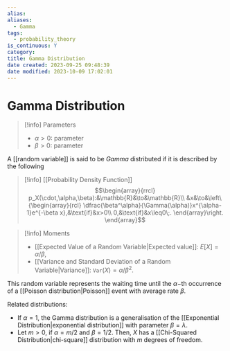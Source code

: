 ```yaml
---
alias: 
aliases:
  - Gamma
tags:
  - probability_theory
is_continuous: Y
category: 
title: Gamma Distribution
date created: 2023-09-25 09:48:39
date modified: 2023-10-09 17:02:01
---
```


# Gamma Distribution

> [!info] Parameters
> - $\alpha>0$: parameter
> - $\beta>0$: parameter

A [[random variable]] is said to be _Gamma_ distributed if it is described by the following

> [!info] [[Probability Density Function]]
> $$\begin{array}{rrcl}
> p_X(\cdot,\alpha,\beta):&\mathbb{R}&\to&\mathbb{R}\\
> &x&\to&\left\{\begin{array}{rcl}
> 			\dfrac{\beta^\alpha}{\Gamma(\alpha)}x^{\alpha-1}e^{-\beta x},&\text{if}&x>0\\
> 			0,&\text{if}&x\leq0\;.
> 		\end{array}\right.
> \end{array}$$

> [!info] Moments
> - [[Expected Value of a Random Variable|Expected value]]: $E[X]=\alpha/\beta$,
> - [[Variance and Standard Deviation of a Random Variable|Variance]]: $\texttt{Var}(X)=\alpha/\beta^2$.

This random variable represents the waiting time until the $\alpha-$th occurrence of a [[Poisson distribution|Poisson]] event with average rate $\beta$.

Related distributions:
- If $\alpha=1$, the Gamma distribution is a generalisation of the [[Exponential Distribution|exponential distribution]] with parameter $\beta=\lambda$.
- Let $m>0$, if $\alpha=m/2$ and $\beta=1/2$. Then, $X$ has a [[Chi-Squared Distribution|chi-square]] distribution with $m$ degrees of freedom.